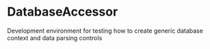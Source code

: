 # DatabaseAccessor
Development environment for testing how to create generic database context and data parsing controls
